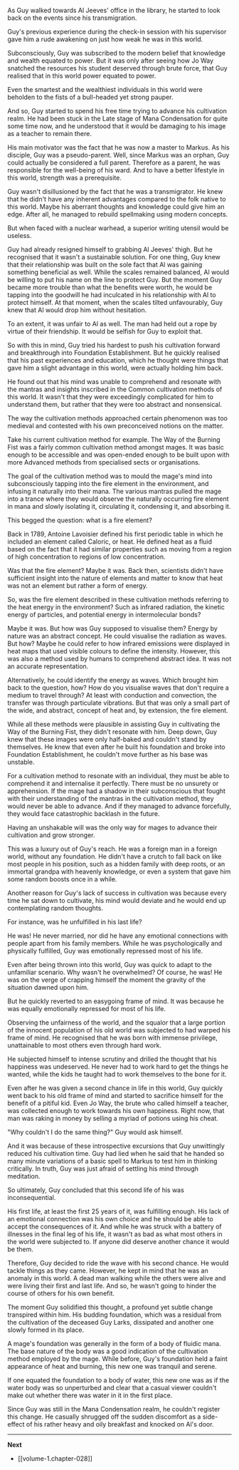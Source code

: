 
As Guy walked towards Al Jeeves' office in the library, he started to look back on the events since his transmigration.

Guy's previous experience during the check-in session with his supervisor gave him a rude awakening on just how weak he was in this world.

Subconsciously, Guy was subscribed to the modern belief that knowledge and wealth equated to power. But it was only after seeing how Jo Way snatched the resources his student deserved through brute force, that Guy realised that in this world power equated to power.

Even the smartest and the wealthiest individuals in this world were beholden to the fists of a bull-headed yet strong pauper.

And so, Guy started to spend his free time trying to advance his cultivation realm. He had been stuck in the Late stage of Mana Condensation for quite some time now, and he understood that it would be damaging to his image as a teacher to remain there. 

His main motivator was the fact that he was now a master to Markus. As his disciple, Guy was a pseudo-parent. Well, since Markus was an orphan, Guy could actually be considered a full parent. Therefore as a parent, he was responsible for the well-being of his ward. And to have a better lifestyle in this world, strength was a prerequisite.

Guy wasn't disillusioned by the fact that he was a transmigrator. He knew that he didn't have any inherent advantages compared to the folk native to this world. Maybe his aberrant thoughts and knowledge could give him an edge. After all, he managed to rebuild spellmaking using modern concepts. 

But when faced with a nuclear warhead, a superior writing utensil would be useless.

Guy had already resigned himself to grabbing Al Jeeves' thigh. But he recognised that it wasn't a sustainable solution. For one thing, Guy knew that their relationship was built on the sole fact that Al was gaining something beneficial as well. While the scales remained balanced, Al would be willing to put his name on the line to protect Guy. But the moment Guy became more trouble than what the benefits were worth, he would be tapping into the goodwill he had inculcated in his relationship with Al to protect himself. At that moment, when the scales tilted unfavourably, Guy knew that Al would drop him without hesitation.

To an extent, it was unfair to Al as well. The man had held out a rope by virtue of their friendship. It would be selfish for Guy to exploit that.

So with this in mind, Guy tried his hardest to push his cultivation forward and breakthrough into Foundation Establishment. But he quickly realised that his past experiences and education, which he thought were things that gave him a slight advantage in this world, were actually holding him back.

He found out that his mind was unable to comprehend and resonate with the mantras and insights inscribed in the Common cultivation methods of this world. It wasn't that they were exceedingly complicated for him to understand them, but rather that they were too abstract and nonsensical.

The way the cultivation methods approached certain phenomenon was too medieval and contested with his own preconceived notions on the matter.

Take his current cultivation method for example. The Way of the Burning Fist was a fairly common cultivation method amongst mages. It was basic enough to be accessible and was open-ended enough to be built upon with more Advanced methods from specialised sects or organisations.

The goal of the cultivation method was to mould the mage's mind into subconsciously tapping into the fire element in the environment, and infusing it naturally into their mana. The various mantras pulled the mage into a trance where they would observe the naturally occurring fire element in mana and slowly isolating it, circulating it, condensing it, and absorbing it.

This begged the question: what is a fire element?

Back in 1789, Antoine Lavoisier defined his first periodic table in which he included an element called Caloric, or heat. He defined heat as a fluid based on the fact that it had similar properties such as moving from a region of high concentration to regions of low concentration. 

Was that the fire element? Maybe it was. Back then, scientists didn't have sufficient insight into the nature of elements and matter to know that heat was not an element but rather a form of energy.

So, was the fire element described in these cultivation methods referring to the heat energy in the environment? Such as infrared radiation, the kinetic energy of particles, and potential energy in intermolecular bonds?

Maybe it was. But how was Guy supposed to visualise them? Energy by nature was an abstract concept. He could visualise the radiation as waves. But how? Maybe he could refer to how infrared emissions were displayed in heat maps that used visible colours to define the intensity. However, this was also a method used by humans to comprehend abstract idea. It was not an accurate representation.

Alternatively, he could identify the energy as waves. Which brought him back to the question, how? How do you visualise waves that don't require a medium to travel through? At least with conduction and convection, the transfer was through particulate vibrations. But that was only a small part of the wide, and abstract, concept of heat and, by extension, the fire element.

While all these methods were plausible in assisting Guy in cultivating the Way of the Burning Fist, they didn't resonate with him. Deep down, Guy knew that these images were only half-baked and couldn't stand by themselves. He knew that even after he built his foundation and broke into Foundation Establishment, he couldn't move further as his base was unstable.

For a cultivation method to resonate with an individual, they must be able to comprehend it and internalise it perfectly. There must be no unsurety or apprehension. If the mage had a shadow in their subconscious that fought with their understanding of the mantras in the cultivation method, they would never be able to advance. And if they managed to advance forcefully, they would face catastrophic backlash in the future.

Having an unshakable will was the only way for mages to advance their cultivation and grow stronger.

This was a luxury out of Guy's reach. He was a foreign man in a foreign world, without any foundation. He didn't have a crutch to fall back on like most people in his position, such as a hidden family with deep roots, or an immortal grandpa with heavenly knowledge, or even a system that gave him some random boosts once in a while.

Another reason for Guy's lack of success in cultivation was because every time he sat down to cultivate, his mind would deviate and he would end up contemplating random thoughts.

For instance, was he unfulfilled in his last life?

He was! He never married, nor did he have any emotional connections with people apart from his family members. While he was psychologically and physically fulfilled, Guy was emotionally repressed most of his life.

Even after being thrown into this world, Guy was quick to adapt to the unfamiliar scenario. Why wasn't he overwhelmed? Of course, he was! He was on the verge of crapping himself the moment the gravity of the situation dawned upon him.

But he quickly reverted to an easygoing frame of mind. It was because he was equally emotionally repressed for most of his life.

Observing the unfairness of the world, and the squalor that a large portion of the innocent population of his old world was subjected to had warped his frame of mind. He recognised that he was born with immense privilege, unattainable to most others even through hard work.

He subjected himself to intense scrutiny and drilled the thought that his happiness was undeserved. He never had to work hard to get the things he wanted, while the kids he taught had to work themselves to the bone for it.

Even after he was given a second chance in life in this world, Guy quickly went back to his old frame of mind and started to sacrifice himself for the benefit of a pitiful kid. Even Jo Way, the brute who called himself a teacher, was collected enough to work towards his own happiness. Right now, that man was raking in money by selling a myriad of potions using his cheat.

"Why couldn't I do the same thing?" Guy would ask himself.

And it was because of these introspective excursions that Guy unwittingly reduced his cultivation time. Guy had lied when he said that he handed so many minute variations of a basic spell to Markus to test him in thinking critically. In truth, Guy was just afraid of settling his mind through meditation.

So ultimately, Guy concluded that this second life of his was inconsequential.

His first life, at least the first 25 years of it, was fulfilling enough. His lack of an emotional connection was his own choice and he should be able to accept the consequences of it. And while he was struck with a battery of illnesses in the final leg of his life, it wasn't as bad as what most others in the world were subjected to. If anyone did deserve another chance it would be them.

Therefore, Guy decided to ride the wave with his second chance. He would tackle things as they came. However, he kept in mind that he was an anomaly in this world. A dead man walking while the others were alive and were living their first and last life. And so, he wasn't going to hinder the course of others for his own benefit.

The moment Guy solidified this thought, a profound yet subtle change transpired within him. His budding foundation, which was a residual from the cultivation of the deceased Guy Larks, dissipated and another one slowly formed in its place.

A mage's foundation was generally in the form of a body of fluidic mana. The base nature of the body was a good indication of the cultivation method employed by the mage. While before, Guy's foundation held a faint appearance of heat and burning, this new one was tranquil and serene.

If one equated the foundation to a body of water, this new one was as if the water body was so unperturbed and clear that a casual viewer couldn't make out whether there was water in it in the first place.

Since Guy was still in the Mana Condensation realm, he couldn't register this change. He casually shrugged off the sudden discomfort as a side-effect of his rather heavy and oily breakfast and knocked on Al's door.

____

**Next**
* [[volume-1.chapter-028]]